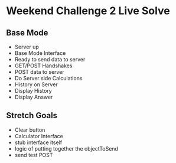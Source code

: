 Weekend Challenge 2 Live Solve
===

Base Mode
---

- Server up
- Base Mode Interface 
- Ready to send data to server
- GET/POST Handshakes
- POST data to server
- Do Server side Calculations
- History on Server
- Display History
- Display Answer

Stretch Goals
---

- Clear button
- Calculator Interface
 - stub interface itself
 - logic of putting together the objectToSend
 - send test POST